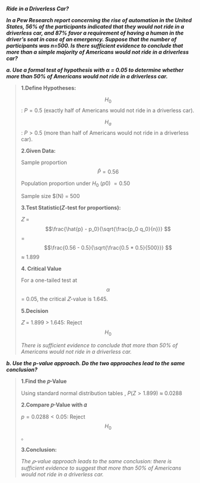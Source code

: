 
***Ride in a Driverless Car?***

***In a Pew Research report concerning the rise of automation in the United States, 56% of the participants indicated that they would not ride in a driverless car, and 87% favor a requirement of having a human in the driver’s seat in case of an emergency. Suppose that the number of participants was n=500. Is there sufficient evidence to conclude that more than a simple majority of Americans would not ride in a driverless car?***
 
***a.  Use a formal test of hypothesis with α = 0.05 to determine whether more than 50% of Americans would not ride in a driverless car.***

>**1.Define Hypotheses:**
><br/>
>
>$$H_0$$ : $P = 0.5$
>(exactly half of Americans would not ride in a driverless car).
> 
>$$H_a$$ : $P > 0.5$
> (more than half of Americans would not ride in a driverless car).
><br/>
>
>**2.Given Data:**
>
>Sample proportion $$\hat{P} =0.56 $$
>
>Population proportion under $H_0$ $(p0)$ $= 0.50$
>
>Sample size $(N) = 500
>
>**3.Test Statistic($Z$-test for proportions):**
> 
>𝑍 = $$\frac{\hat{p} - p_0}{\sqrt{\frac{p_0 q_0}{n}}} $$ = $$\frac{0.56 - 0.5}{\sqrt{\frac{0.5 * 0.5}{500}}} $$ $\approx$ 1.899     
>
>**4. Critical Value**
>
>For a one-tailed test at $$\alpha $$ = 0.05, the critical 𝑍-value is 1.645.
>
>**5.Decision**
>
>𝑍 = 1.899 > 1.645: Reject $$H_0$$
>
>*There is sufficient evidence to conclude that more than 50% of Americans would not ride in a driverless car.*

***b. Use the p-value approach. Do the two approaches lead to the same conclusion?***
    
>**1.Find the 𝑝-Value**
>
>Using standard normal distribution tables , $P( Z > 1.899)$ $\approx$ 0.0288
>   
>**2.Compare 𝑝-Value with 𝛼**
>
>$p = 0.0288 < 0.05$: Reject $$H_0$$。 
>
>**3.Conclusion:**
>
>*The 𝑝-value approach leads to the same conclusion: there is sufficient evidence to suggest that more than 50% of Americans would not ride in a driverless car.*
>
